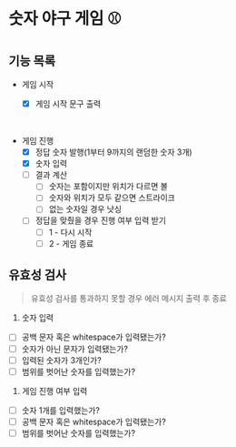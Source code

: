 # 숫자 야구 게임 ⚾️

## 기능 목록

- 게임 시작

  - [x] 게임 시작 문구 출력

<br/>

- 게임 진행
  - [x] 정답 숫자 발행(1부터 9까지의 랜덤한 숫자 3개)
  - [x] 숫자 입력
  - [ ] 결과 계산
    - [ ] 숫자는 포함이지만 위치가 다르면 볼
    - [ ] 숫자와 위치가 모두 같으면 스트라이크
    - [ ] 없는 숫자일 경우 낫싱
  - [ ] 정답을 맞췄을 경우 진행 여부 입력 받기
    - [ ] 1 - 다시 시작
    - [ ] 2 - 게임 종료

## 유효성 검사

> 유효성 검사를 통과하지 못할 경우 에러 메시지 출력 후 종료

1. 숫자 입력

- [ ] 공백 문자 혹은 whitespace가 입력됐는가?
- [ ] 숫자가 아닌 문자가 입력됐는가?
- [ ] 입력된 숫자가 3개인가?
- [ ] 범위를 벗어난 숫자를 입력했는가?

1. 게임 진행 여부 입력

- [ ] 숫자 1개를 입력했는가?
- [ ] 공백 문자 혹은 whitespace가 입력됐는가?
- [ ] 범위를 벗어난 숫자를 입력했는가?
